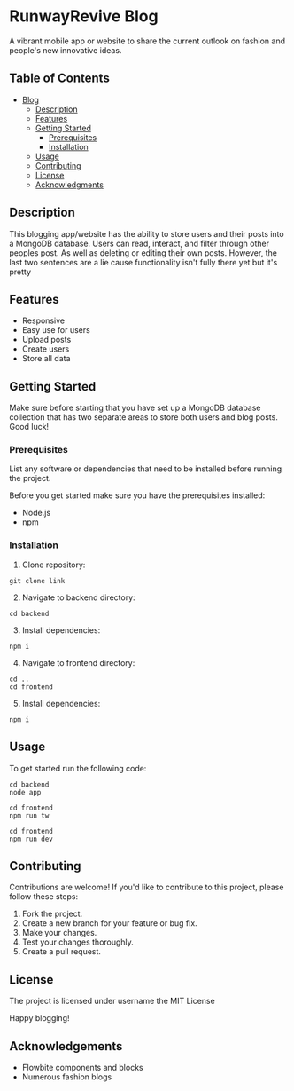 # RunwayRevive Blog

A vibrant mobile app or website to share the current outlook on fashion and people's new innovative ideas.

## Table of Contents

- [Blog](#project-name)
  - [Description](#description)
  - [Features](#features)
  - [Getting Started](#getting-started)
    - [Prerequisites](#prerequisites)
    - [Installation](#installation)
  - [Usage](#usage)
  - [Contributing](#contributing)
  - [License](#license)
  - [Acknowledgments](#acknowledgments)

## Description

This blogging app/website has the ability to store users and their posts into a MongoDB database. Users can read, interact, and filter through other peoples post. As well as deleting or editing their own posts. However, the last two sentences are a lie cause functionality isn't fully there yet but it's pretty

## Features

- Responsive
- Easy use for users
- Upload posts
- Create users
- Store all data

## Getting Started

Make sure before starting that you have set up a MongoDB database collection that has two separate areas to store both users and blog posts. Good luck!

### Prerequisites

List any software or dependencies that need to be installed before running the project.

Before you get started make sure you have the prerequisites installed:

- Node.js
- npm

### Installation

1. Clone repository:

```node
git clone link
```

2. Navigate to backend directory:

```node 
cd backend
```

3. Install dependencies:

```node
npm i 
```

4. Navigate to frontend directory:

```node 
cd ..
cd frontend
```
5. Install dependencies:

```node
npm i 
```

## Usage

To get started run the following code: 

```node
cd backend
node app
```

```node 
cd frontend
npm run tw
```

```node 
cd frontend
npm run dev
```

## Contributing

Contributions are welcome! If you'd like to contribute to this project, please follow these steps:

1. Fork the project.
1. Create a new branch for your feature or bug fix.
1. Make your changes.
1. Test your changes thoroughly.
1. Create a pull request.

## License 

The project is licensed under username the MIT License

Happy blogging!

## Acknowledgements

- Flowbite components and blocks
- Numerous fashion blogs